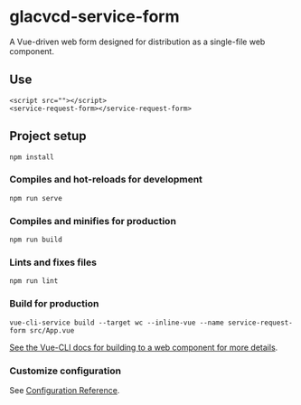 # glacvcd-service-form

A Vue-driven web form designed for distribution as a single-file web component.

## Use
```
<script src=""></script>
<service-request-form></service-request-form>
```

## Project setup
```
npm install
```

### Compiles and hot-reloads for development
```
npm run serve
```

### Compiles and minifies for production
```
npm run build
```

### Lints and fixes files
```
npm run lint
```

### Build for production
```
vue-cli-service build --target wc --inline-vue --name service-request-form src/App.vue
```

[See the Vue-CLI docs for building to a web component for more details](https://cli.vuejs.org/guide/build-targets.html#web-component).

### Customize configuration
See [Configuration Reference](https://cli.vuejs.org/config/).
